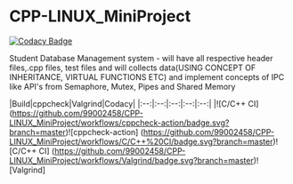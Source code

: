 # CPP-LINUX_MiniProject

[![Codacy Badge](https://api.codacy.com/project/badge/Grade/bf716aca032145b6bdc322e6fbcda3f1)](https://app.codacy.com/gh/99002458/CPP-LINUX_MiniProject?utm_source=github.com&utm_medium=referral&utm_content=99002458/CPP-LINUX_MiniProject&utm_campaign=Badge_Grade)

Student Database Management system - will have all respective header files,.cpp files, test files and will collects data(USING CONCEPT OF INHERITANCE, VIRTUAL FUNCTIONS ETC) and implement concepts of IPC like API's from Semaphore, Mutex, Pipes and Shared Memory


|Build|cppcheck|Valgrind|Codacy|
|:--:|:--:|:--:|:--:|:--:|
|![C/C++ CI]
(https://github.com/99002458/CPP-LINUX_MiniProject/workflows/cppcheck-action/badge.svg?branch=master)![cppcheck-action]
(https://github.com/99002458/CPP-LINUX_MiniProject/workflows/C/C++%20CI/badge.svg?branch=master)![C/C++ CI]
(https://github.com/99002458/CPP-LINUX_MiniProject/workflows/Valgrind/badge.svg?branch=master)![Valgrind]
